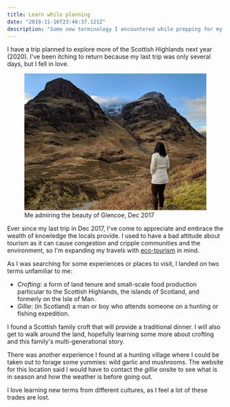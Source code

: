 ```yaml
---
title: Learn while planning
date: "2019-11-16T23:46:37.121Z"
description: "Some new terminology I encountered while prepping for my next trip."
---
```


I have a trip planned to explore more of the Scottish Highlands next year (2020). I've been itching to return
because my last trip was only several days, but I fell in love.

<figure>
  <img src="./glencoe.jpg" alt="Glencoe">
  <figcaption>Me admiring the beauty of Glencoe, Dec 2017</figcaption>
</figure>

Ever since my last trip in Dec 2017,
I've come to appreciate and embrace the wealth of knowledge the locals provide. I used to have a bad attitude about
tourism as it can cause congestion and cripple communities and the environment, so I'm expanding my travels with
[eco-tourism](https://en.wikipedia.org/wiki/Ecotourism) in mind.

As I was searching for some experiences or places to visit, I landed on two terms unfamiliar to me:

- _Crofting_: a form of land tenure and small-scale food production particular to the Scottish Highlands, the islands of Scotland, and formerly on the Isle of Man.
- _Gillie_: (in Scotland) a man or boy who attends someone on a hunting or fishing expedition.

I found a Scottish family croft that will provide a traditional dinner. I will also get to walk around the land, hopefully learning some more about crofting and this family's multi-generational story.

There was another experience I found at a hunting village where I could be taken out to forage some yummies: wild garlic and mushrooms. The website for this location said I would have to contact the _gillie_ onsite to see what is in season and how the weather is before going out.

I love learning new terms from different cultures, as I feel a lot of these trades are lost.
